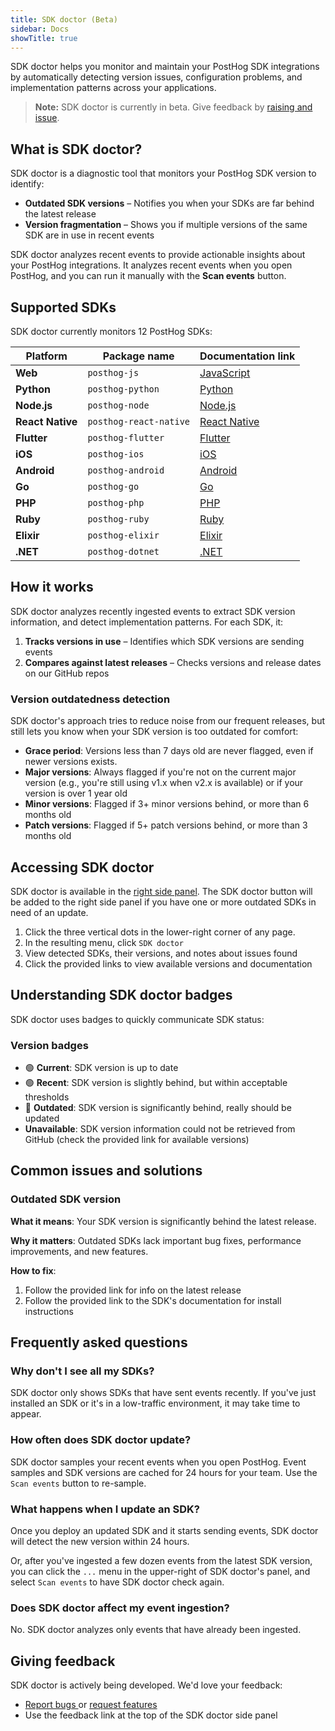 ```yaml
---
title: SDK doctor (Beta)
sidebar: Docs
showTitle: true
---
```


SDK doctor helps you monitor and maintain your PostHog SDK integrations by automatically detecting version issues, configuration problems, and implementation patterns across your applications.

> **Note:** SDK doctor is currently in beta. Give feedback by [raising and issue](https://github.com/PostHog/posthog/issues/new?labels=feature%2Fsdk-doctor).

## What is SDK doctor?

SDK doctor is a diagnostic tool that monitors your PostHog SDK version to identify:

- **Outdated SDK versions** – Notifies you when your SDKs are far behind the latest release
- **Version fragmentation** – Shows you if multiple versions of the same SDK are in use in recent events 

SDK doctor analyzes recent events to provide actionable insights about your PostHog integrations. It analyzes recent events when you open PostHog, and you can run it manually with the **Scan events** button.

## Supported SDKs

SDK doctor currently monitors 12 PostHog SDKs:

| Platform | Package name | Documentation link |
|----------|--------------|-------------------|
| **Web** | `posthog-js` | [JavaScript](/docs/libraries/js) |
| **Python** | `posthog-python` | [Python](/docs/libraries/python) |
| **Node.js** | `posthog-node` | [Node.js](/docs/libraries/node) |
| **React Native** | `posthog-react-native` | [React Native](/docs/libraries/react-native) |
| **Flutter** | `posthog-flutter` | [Flutter](/docs/libraries/flutter) |
| **iOS** | `posthog-ios` | [iOS](/docs/libraries/ios) |
| **Android** | `posthog-android` | [Android](/docs/libraries/android) |
| **Go** | `posthog-go` | [Go](/docs/libraries/go) |
| **PHP** | `posthog-php` | [PHP](/docs/libraries/php) |
| **Ruby** | `posthog-ruby` | [Ruby](/docs/libraries/ruby) |
| **Elixir** | `posthog-elixir` | [Elixir](/docs/libraries/elixir) |
| **.NET** | `posthog-dotnet` | [.NET](/docs/libraries/dotnet) |

## How it works

SDK doctor analyzes recently ingested events to extract SDK version information, and detect implementation patterns. For each SDK, it:

1. **Tracks versions in use** – Identifies which SDK versions are sending events
2. **Compares against latest releases** – Checks versions and release dates on our GitHub repos

### Version outdatedness detection

SDK doctor's approach tries to reduce noise from our frequent releases, but still lets you know when your SDK version is too outdated for comfort:

- **Grace period**: Versions less than 7 days old are never flagged, even if newer versions exists.
- **Major versions**: Always flagged if you're not on the current major version (e.g., you're still using v1.x when v2.x is available) or if your version is over 1 year old
- **Minor versions**: Flagged if 3+ minor versions behind, or more than 6 months old
- **Patch versions**: Flagged if 5+ patch versions behind, or more than 3 months old

## Accessing SDK doctor

SDK doctor is available in the [right side panel](https://app.posthog.com/#panel=sdk-doctor). The SDK doctor button will be added to the right side panel if you have one or more outdated SDKs in need of an update.

1. Click the three vertical dots in the lower-right corner of any page.
2. In the resulting menu, click `SDK doctor`
3. View detected SDKs, their versions, and notes about issues found
4. Click the provided links to view available versions and documentation

## Understanding SDK doctor badges

SDK doctor uses badges to quickly communicate SDK status:

### Version badges

- 🟢 **Current**: SDK version is up to date
- 🟢 **Recent**: SDK version is slightly behind, but within acceptable thresholds
- 🔴 **Outdated**: SDK version is significantly behind, really should be updated
- **Unavailable**: SDK version information could not be retrieved from GitHub (check the provided link for available versions)

## Common issues and solutions

### Outdated SDK version

**What it means**: Your SDK version is significantly behind the latest release.

**Why it matters**: Outdated SDKs lack important bug fixes, performance improvements, and new features.

**How to fix**:
1. Follow the provided link for info on the latest release
2. Follow the provided link to the SDK's documentation for install instructions

## Frequently asked questions

### Why don't I see all my SDKs?

SDK doctor only shows SDKs that have sent events recently. If you've just installed an SDK or it's in a low-traffic environment, it may take time to appear.

### How often does SDK doctor update?

SDK doctor samples your recent events when you open PostHog. Event samples and SDK versions are cached for 24 hours for your team. Use the `Scan events` button to re-sample.

### What happens when I update an SDK?

Once you deploy an updated SDK and it starts sending events, SDK doctor will detect the new version within 24 hours. 

Or, after you've ingested a few dozen events from the latest SDK version, you can click the `...` menu in the upper-right of SDK doctor's panel, and select `Scan events` to have SDK doctor check again.

### Does SDK doctor affect my event ingestion?

No. SDK doctor analyzes only events that have already been ingested. 

## Giving feedback

SDK doctor is actively being developed. We'd love your feedback:

- [Report bugs ](https://github.com/PostHog/posthog/issues/new?assignees=&labels=bug&projects=&template=bug_report.yml)or [request features](https://github.com/PostHog/posthog/issues/new?assignees=&labels=enhancement%2C+feature&projects=&template=feature_request.yml) 
- Use the feedback link at the top of the SDK doctor side panel

